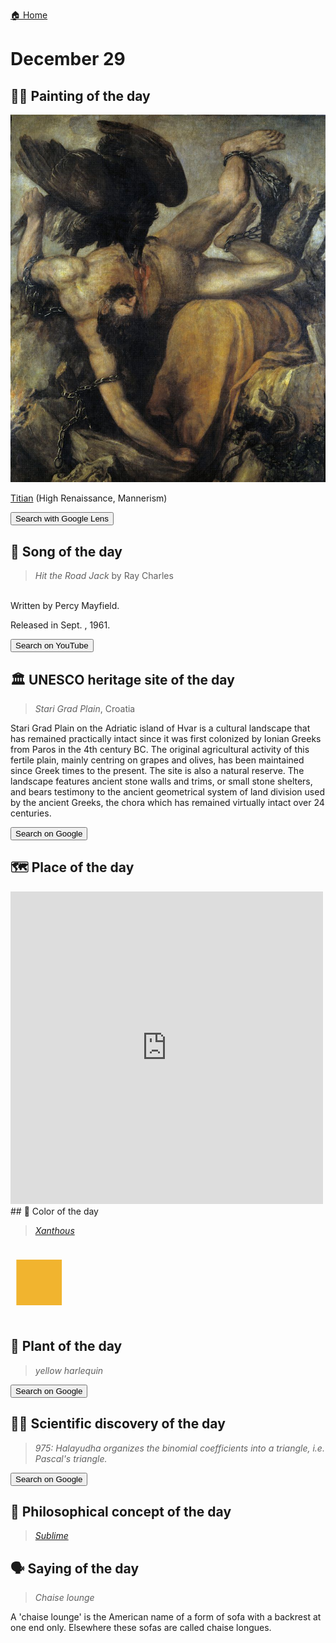
[🏠 Home](../../index.md)

# December 29

## 🧑‍🎨 Painting of the day

<img width="600" src="../img/Titian_2.jpg">

[Titian](http://en.wikipedia.org/wiki/Titian) (High Renaissance, Mannerism)

<button class="btn btn-success"
onclick=" window.open('https://lens.google.com/uploadbyurl?url=https://iretes.github.io/one-a-day/data/img/Titian_2.jpg','_blank')">
Search with Google Lens
</button>

## 🎼 Song of the day

> *Hit the Road Jack*
by Ray Charles

<br />Written by Percy Mayfield.

Released in Sept. , 1961.

<button class="btn btn-success"
onclick=" window.open('http://www.youtube.com/search?q=Hit the Road Jack by Ray Charles','_blank')">
Search on YouTube
</button>

## 🏛️ UNESCO heritage site of the day

> *Stari Grad Plain*, Croatia

<p>Stari Grad Plain on the Adriatic island of Hvar is a cultural landscape that has remained practically intact since it was first colonized by Ionian Greeks from Paros in the 4th century BC. The original agricultural activity of this fertile plain, mainly centring on grapes and olives, has been maintained since Greek times to the present. The site is also a natural reserve. The landscape features ancient stone walls and trims, or small stone shelters, and bears testimony to the ancient geometrical system of land division used by the ancient Greeks, the chora which has remained virtually intact over 24 centuries.</p>

<button class="btn btn-success"
onclick=" window.open('http://www.google.com/search?q=Stari Grad Plain','_blank')">
Search on Google
</button>

## 🗺️ Place of the day

<iframe
src="https://www.mapcrunch.com"
name="mapcrunch"
width="500"
height="500"
allowTransparency="true"
scrolling="no"
frameborder="0"
>
</iframe>
## 🎨 Color of the day

> *[Xanthous](https://en.wikipedia.org/wiki/Shades_of_yellow#Xanthous)*

<div style="color:#F1B42F; font-size: 100px;">&#9632;</div>

## 🌿 Plant of the day

> *yellow harlequin*

<button class="btn btn-success"
onclick=" window.open('http://www.google.com/search?q=yellow harlequin','_blank')">
Search on Google
</button>

## 🧑‍🔬 Scientific discovery of the day

> *975: Halayudha organizes the binomial coefficients into a triangle, i.e. Pascal's triangle.*

<button class="btn btn-success"
onclick=" window.open('http://www.google.com/search?q=975: Halayudha organizes the binomial coefficients into a triangle, i.e. Pascal s triangle.','_blank')"> 
Search on Google
</button>

## 💭 Philosophical concept of the day

> *[Sublime](https://en.wikipedia.org/wiki/Sublime_(philosophy))*

## 🗣️ Saying of the day

> *Chaise lounge*

A 'chaise lounge' is the American name of a form of sofa with a backrest at one end only. Elsewhere these sofas are called chaise longues.
